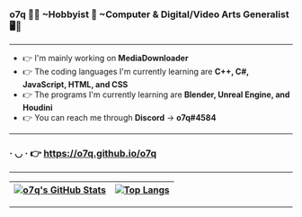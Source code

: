 ### <b>o7q</b> 👋🙂 ~Hobbyist 🧀 ~Computer & Digital/Video Arts Generalist 🖥️🎥

---

- 👉 I'm mainly working on <b>MediaDownloader</b>
- 👉 The coding languages I'm currently learning are <b>C++, C#, JavaScript, HTML, and CSS</b>
- 👉 The programs I'm currently learning are <b>Blender, Unreal Engine, and Houdini</b>
- 👉 You can reach me through <b>Discord</b> → <b>o7q#4584</b>

---

### · ◡ · 👉 https://o7q.github.io/o7q

---

| [![o7q's GitHub Stats](https://github-readme-stats.vercel.app/api?username=o7q&theme=github_dark&show_icons=true&hide=prs)](https://github.com/o7q) | [![Top Langs](https://github-readme-stats.vercel.app/api/top-langs/?username=o7q&theme=github_dark&layout=compact)](https://github.com/o7q?tab=repositories) |
|-|-|

---